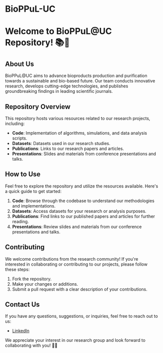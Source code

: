 # BioPPuL-UC
# Welcome to BioPPuL@UC Repository! 📚🔬

## About Us
BioPPuL@UC aims to advance bioproducts production and purification towards a sustainable and bio-based future. Our team conducts innovative research, develops cutting-edge technologies, and publishes groundbreaking findings in leading scientific journals.

## Repository Overview
This repository hosts various resources related to our research projects, including:

- **Code**: Implementation of algorithms, simulations, and data analysis scripts.
- **Datasets**: Datasets used in our research studies.
- **Publications**: Links to our research papers and articles.
- **Presentations**: Slides and materials from conference presentations and talks.

## How to Use
Feel free to explore the repository and utilize the resources available. Here's a quick guide to get started:

1. **Code**: Browse through the codebase to understand our methodologies and implementations.
2. **Datasets**: Access datasets for your research or analysis purposes.
3. **Publications**: Find links to our published papers and articles for further reading.
4. **Presentations**: Review slides and materials from our conference presentations and talks.

## Contributing
We welcome contributions from the research community! If you're interested in collaborating or contributing to our projects, please follow these steps:

1. Fork the repository.
2. Make your changes or additions.
3. Submit a pull request with a clear description of your contributions.

## Contact Us
If you have any questions, suggestions, or inquiries, feel free to reach out to us:

- [LinkedIn](https://www.linkedin.com/in/bioppul-uc-research-group-8724782a9/)

We appreciate your interest in our research group and look forward to collaborating with you! 🌱🚀
